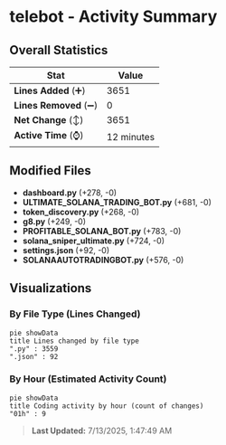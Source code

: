 # telebot - Activity Summary 

## Overall Statistics

| Stat                   | Value                                                             |
| ---------------------- | ----------------------------------------------------------------- |
| **Lines Added** (➕)   | 3651                                          |
| **Lines Removed** (➖) | 0                                        |
| **Net Change** (↕)    | 3651                |
| **Active Time** (⌚)   | 12 minutes |


## Modified Files
- **dashboard.py** (+278, -0)
- **ULTIMATE_SOLANA_TRADING_BOT.py** (+681, -0)
- **token_discovery.py** (+268, -0)
- **g8.py** (+249, -0)
- **PROFITABLE_SOLANA_BOT.py** (+783, -0)
- **solana_sniper_ultimate.py** (+724, -0)
- **settings.json** (+92, -0)
- **SOLANAAUTOTRADINGBOT.py** (+576, -0)

## Visualizations

### By File Type (Lines Changed)

```mermaid
pie showData
title Lines changed by file type
".py" : 3559
".json" : 92
```

### By Hour (Estimated Activity Count)

```mermaid
pie showData
title Coding activity by hour (count of changes)
"01h" : 9
```


> **Last Updated:** 7/13/2025, 1:47:49 AM